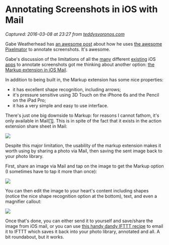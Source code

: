 # Annotating Screenshots in iOS with Mail

_Captured: 2016-03-08 at 23:27 from [teddysvoronos.com](http://teddysvoronos.com/2016/03/07/annotating-screenshots-in-ios-with-mail/)_

Gabe Weatherhead has [an awesome post](http://www.macdrifter.com/2016/03/redaction-and-annotation-with-pixelmator-for-ios.html) about how he uses [the awesome Pixelmator](https://itunes.apple.com/us/app/pixelmator/id924695435?mt=8&uo=4&at=1010lcfa) to annotate screenshots. It's awesome.

Gabe's discussion of the limitations of all the [many](https://itunes.apple.com/us/app/pointout-show-what-you-mean!/id985172637?mt=8&uo=4&at=1010lcfa) different [existing](https://itunes.apple.com/us/app/pinpoint-mark-up-screenshots/id669858907?mt=8&uo=4&at=1010lcfa) iOS [apps](https://itunes.apple.com/us/app/omnigraffle-2/id899656932?mt=8&uo=4&at=1010lcfa) to annotate screenshots got me thinking about another option: [the Markup extension in iOS Mail](http://www.iphonejd.com/iphone_jd/2015/09/markup-ios-9.html).

In addition to being built in, the Markup extension has some nice properties:

  * it has excellent shape recognition, including arrows;
  * it's pressure sensitive using 3D Touch on the iPhone 6s and the Pencil on the iPad Pro;
  * it has a very simple and easy to use interface.

There's just one big downside to Markup: for reasons I cannot fathom, it's only available in Mail[[1]](http://teddysvoronos.com/2016/03/07/annotating-screenshots-in-ios-with-mail/). This is in spite of the fact that it exists in the action extension share sheet in Mail:

![](http://teddysvoronos.com/wp-content/uploads/2016/03/Image.png)

Despite this major limitation, the usability of the markup extension makes it worth using by sharing a photo via Mail, then saving the sent image back to your photo library.

First, share an image via Mail and tap on the image to get the Markup option (I sometimes have to tap it more than once):

![](http://teddysvoronos.com/wp-content/uploads/2016/03/93072FF1-DCA6-45E2-B2E2-228CF729B7EA.png)

You can then edit the image to your heart's content including shapes (notice the nice shape recognition option at the bottom), text, and even a magnifier callout:

![](http://teddysvoronos.com/wp-content/uploads/2016/03/2C064B2B-238E-4B3B-BC53-9914D7C207E9.png)

Once that's done, you can either send it to yourself and save/share the image from iOS mail, or you can use [this handy dandy IFTTT recipe](https://ifttt.com/recipes/394053-send-a-photo-to-your-photo-library) to email it to IFTTT which saves it back into your photo library, annotated and all. A bit roundabout, but it works.
